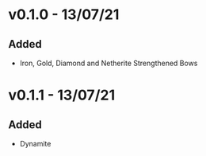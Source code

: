 # v0.1.0 - 13/07/21
## Added 
-  Iron, Gold, Diamond and Netherite Strengthened Bows
# v0.1.1 - 13/07/21
## Added
-  Dynamite
